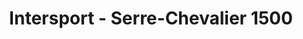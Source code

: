 ---
title: "Intersport - Serre-Chevalier 1500"
url: /le-monetier-les-bains/intersport-serre-chevalier-1500/
shop: Sport
---